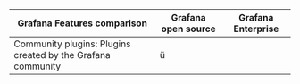 | Grafana Features comparison             | Grafana open source | Grafana Enterprise |
|-----------------------------------------|---------------------|--------------------|
| Community plugins: Plugins created by the Grafana community | ü |
